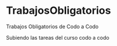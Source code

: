 # TrabajosObligatorios
Trabajos Obligatorios de Codo a Codo 

Subiendo las tareas del curso codo a codo 

